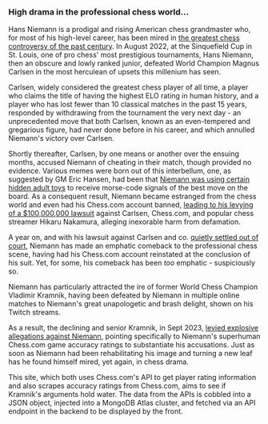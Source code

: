 ### High drama in the professional chess world...

Hans Niemann is a prodigal and rising American chess grandmaster who, for most of his high-level career, has been mired in [the greatest chess controversy of the past century](https://www.reddit.com/r/chess/comments/x6xdk0/the_whole_hans_niemannmagnus_carlsen_withdrawal/?utm_source=share&utm_medium=web2x&context=3). In August 2022, at the Sinquefield Cup in St. Louis, one of pro chess' most prestigious tournaments, Hans Niemann, then an obscure and lowly ranked junior, defeated World Champion Magnus Carlsen in the most herculean of upsets this millenium has seen.

Carlsen, widely considered the greatest chess player of all time, a player who claims the title of having the highest ELO rating in human history, and a player who has lost fewer than 10 classical matches in the past 15 years, responded by withdrawing from the tournament the very next day - an unprecedented move that both Carlsen, known as an even-tempered and gregarious figure, had never done before in his career, and which annulled Niemann's victory over Carlsen.

Shortly thereafter, Carlsen, by one means or another over the ensuing months, accused Niemann of cheating in their match, though provided no evidence. Various memes were born out of this interbellum, one, as suggested by GM Eric Hansen, had been that [Niemann was using certain hidden adult toys](https://nypost.com/2022/10/20/chess-prodigy-hans-niemann-accused-of-cheating-files-100m-suit/) to receive morse-code signals of the best move on the board. As a consequent result, Niemann became estranged from the chess world and even had his Chess.com account banned, [leading to his levying of a $100,000,000 lawsuit](https://www.wsj.com/articles/chess-cheating-hans-niemann-magnus-carlsen-lawsuit-11666291319) against Carlsen, Chess.com, and popular chess streamer Hikaru Nakamura, alleging inexorable harm from defamation.

A year on, and with his lawsuit against Carlsen and co. [quietly settled out of court](https://www.theguardian.com/sport/2023/aug/28/magnus-carlsen-hans-niemann-chess-cheating-allegations-settlement), Niemann has made an emphatic comeback to the professional chess scene, having had his Chess.com account reinstated at the conclusion of his suit.  Yet, for some, his comeback has been *too* emphatic - suspiciously so.

Niemann has particularly attracted the ire of former World Chess Champion Vladimir Kramnik, having been defeated by Niemann in multiple online matches to Niemann's great unapologetic and brash delight, shown on his Twitch streams.

As a result, the declining and senior Kramnik, in Sept 2023, [levied explosive allegations against Niemann](https://www.reddit.com/r/chess/comments/16f9dtm/vladimir_kramnik_changes_his_profile_to_double/), pointing specifically to Niemann's superhuman Chess.com game accuracy ratings to substantiate his accusations. Just as soon as Niemann had been rehabilitating his image and turning a new leaf has he found himself mired, yet again, in chess drama.

This site, which both uses Chess.com's API to get player rating information and also scrapes accuracy ratings from Chess.com, aims to see if Kramnik's arguments hold water. The data from the APIs is cobbled into a JSON object, injected into a MongoDB Atlas cluster, and fetched via an API endpoint in the backend to be displayed by the front.